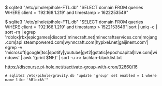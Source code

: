 

$ sqlite3 "/etc/pihole/pihole-FTL.db" "SELECT domain FROM queries WHERE client = '192.168.1.219' and timestamp > 1622253549"

$ sqlite3 "/etc/pihole/pihole-FTL.db" "SELECT domain FROM queries WHERE client = '192.168.1.219' and timestamp > 1522153549"|sort | uniq -c | sort -rn | egrep  'roblox|rbx|epicgames|discord|minecraft.net|minecraftservices.com|mojang.com|api.steampowered.com|wynncraft.com|hypixel.net|gaijinent.com'| egrep -v 'microsoft|google|tsc|spotify|youtube|gvt2|gstatic|epochcapital|live.com|windows' | awk '{print $NF}' | sort -u >> lachlan-blacklist.txt

https://discourse.pi-hole.net/t/activate-group-with-cron/32660/16

```# sqlite3 /etc/pihole/gravity.db "update 'group' set enabled = 1 where name like '%Block%'"```
